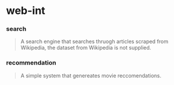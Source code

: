 # web-int

### search

> A search engine that searches thruogh articles scraped from Wikipedia, the dataset from Wikipedia is not supplied.

### recommendation

> A simple system that genereates movie reccomendations.
